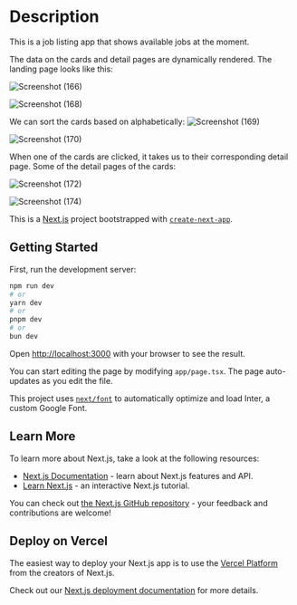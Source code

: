<h1>Description</h1>

This is a job listing app that shows available jobs at the moment.

The data on the cards and detail pages are dynamically rendered.
The landing page looks like this:

![Screenshot (166)](https://github.com/user-attachments/assets/12805142-49f6-4075-aa8a-85a6e7afdbab)


![Screenshot (168)](https://github.com/user-attachments/assets/f364d80f-24d8-4322-bc15-bfb39c4d2866)


We can sort the cards based on alphabetically:
![Screenshot (169)](https://github.com/user-attachments/assets/22f41d6d-c8e9-4f99-8abf-3f5dae8e222d)

![Screenshot (170)](https://github.com/user-attachments/assets/6b07b0ff-7b87-414f-bbb4-8adaf34aebaf)


When one of the cards are clicked, it takes us to their corresponding detail page.
Some of the detail pages of the cards:

![Screenshot (172)](https://github.com/user-attachments/assets/9b4bb1c6-bb0e-4e81-bb64-761247040d53)


![Screenshot (174)](https://github.com/user-attachments/assets/13817d00-effa-4578-b39e-436e05a67642)


This is a [Next.js](https://nextjs.org/) project bootstrapped with [`create-next-app`](https://github.com/vercel/next.js/tree/canary/packages/create-next-app).

## Getting Started

First, run the development server:

```bash
npm run dev
# or
yarn dev
# or
pnpm dev
# or
bun dev
```

Open [http://localhost:3000](http://localhost:3000) with your browser to see the result.

You can start editing the page by modifying `app/page.tsx`. The page auto-updates as you edit the file.

This project uses [`next/font`](https://nextjs.org/docs/basic-features/font-optimization) to automatically optimize and load Inter, a custom Google Font.

## Learn More

To learn more about Next.js, take a look at the following resources:

- [Next.js Documentation](https://nextjs.org/docs) - learn about Next.js features and API.
- [Learn Next.js](https://nextjs.org/learn) - an interactive Next.js tutorial.

You can check out [the Next.js GitHub repository](https://github.com/vercel/next.js/) - your feedback and contributions are welcome!

## Deploy on Vercel

The easiest way to deploy your Next.js app is to use the [Vercel Platform](https://vercel.com/new?utm_medium=default-template&filter=next.js&utm_source=create-next-app&utm_campaign=create-next-app-readme) from the creators of Next.js.

Check out our [Next.js deployment documentation](https://nextjs.org/docs/deployment) for more details.

